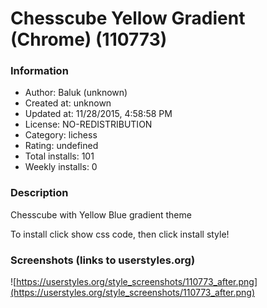 # Chesscube Yellow Gradient (Chrome) (110773)

### Information
- Author: Baluk (unknown)
- Created at: unknown
- Updated at: 11/28/2015, 4:58:58 PM
- License: NO-REDISTRIBUTION
- Category: lichess
- Rating: undefined
- Total installs: 101
- Weekly installs: 0


### Description
Chesscube with Yellow Blue gradient theme

To install click show css code, then click install style!


### Screenshots (links to userstyles.org)
![https://userstyles.org/style_screenshots/110773_after.png](https://userstyles.org/style_screenshots/110773_after.png)


